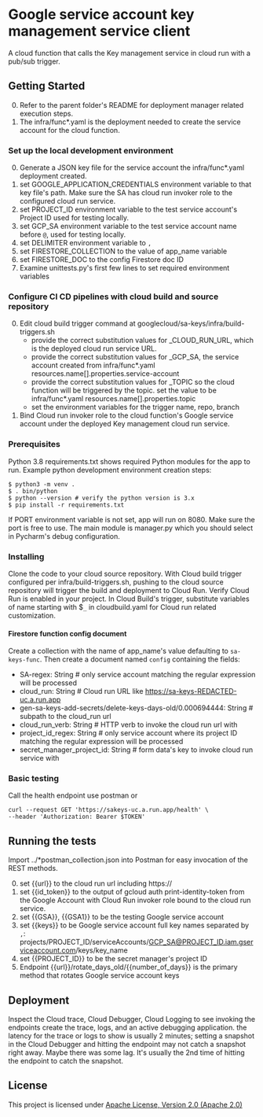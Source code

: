 # Google service account key management service client

A cloud function that calls the Key management service in cloud run with a pub/sub trigger. 

## Getting Started

0. Refer to the parent folder's README for deployment manager related execution steps.
0. The infra/func*.yaml is the deployment needed to create the service account for the cloud function.

### Set up the local development environment

0. Generate a JSON key file for the service account the infra/func*.yaml deployment created.
0. set GOOGLE_APPLICATION_CREDENTIALS environment variable to that key file's path. Make sure the SA has cloud run
invoker role to the configured cloud run service.
0. set PROJECT_ID environment variable to the test service account's Project ID used for testing locally.
0. set GCP_SA environment variable to the test service account name before `@`, used for testing locally.
0. set DELIMITER environment variable to `,`
0. set FIRESTORE_COLLECTION to the value of app_name variable
0. set FIRESTORE_DOC to the config Firestore doc ID
0. Examine unittests.py's first few lines to set required environment variables

### Configure CI CD pipelines with cloud build and source repository

0. Edit cloud build trigger command at googlecloud/sa-keys/infra/build-triggers.sh
      - provide the correct substitution values for _CLOUD_RUN_URL, which is the deployed cloud run service URL.
      - provide the correct substitution values for _GCP_SA, the service account created from infra/func*.yaml 
        resources.name[].properties.service-account
      - provide the correct substitution values for _TOPIC so the cloud function will be triggered by the topic. 
        set the value to be infra/func*.yaml resources.name[].properties.topic  
      - set the environment variables for the trigger name, repo, branch
0. Bind Cloud run invoker role to the cloud function's Google service account under
 the deployed Key management cloud run service.

### Prerequisites

Python 3.8 requirements.txt shows required Python modules for the app to
run. Example python development environment creation steps:

```
$ python3 -m venv .
$ . bin/python
$ python --version # verify the python version is 3.x
$ pip install -r requirements.txt
```
If PORT environment variable is not set, app will run on 8080. Make sure
the port is free to use. The main module is
manager.py which you should select in Pycharm's debug configuration.

### Installing

Clone the code to your cloud source repository. With Cloud build trigger
configured per infra/build-triggers.sh, pushing to the cloud source repository will trigger the
build and deployment to Cloud Run. Verify Cloud Run is enabled in your
project. In Cloud Build's trigger, substitute variables of name starting with $`_` in
cloudbuild.yaml for Cloud run related customization.

#### Firestore function config document
Create a collection with the name of app_name's value defaulting to `sa-keys-func`. Then create a document named
`config` containing the fields:
* SA-regex: String # only service account matching the regular expression will be processed
* cloud_run: String # Cloud run URL like https://sa-keys-REDACTED-uc.a.run.app
* gen-sa-keys-add-secrets/delete-keys-days-old/0.000694444: String # subpath to the cloud_run url
* cloud_run_verb: String # HTTP verb to invoke the cloud run url with
* project_id_regex: String # only service account where its project ID matching the regular expression will be processed
* secret_manager_project_id: String # form data's key to invoke cloud run service with 

### Basic testing

Call the health endpoint
use postman or
```
curl --request GET 'https://sakeys-uc.a.run.app/health' \
--header 'Authorization: Bearer $TOKEN'
```

## Running the tests

Import ../*postman_collection.json into Postman for easy invocation of the REST methods.

0. set {{url}} to the cloud run url including https://
0. set {{id_token}} to the output of gcloud auth
   print-identity-token from the Google Account with Cloud Run invoker
   role bound to the cloud run service.
0. set {{GSA}}, {{GSA1}} to be the testing Google service account
0. set {{keys}} to be Google service account full key names separated by `,`: projects/PROJECT_ID/serviceAccounts/GCP_SA@PROJECT_ID.iam.gserviceaccount.com/keys/key_name
0. set {{PROJECT_ID}} to be the secret manager's project ID
0. Endpoint {{url}}/rotate_days_old/{{number_of_days}} is the primary method that rotates Google service account keys

## Deployment

Inspect the Cloud trace, Cloud Debugger, Cloud Logging to see invoking
the endpoints create the trace, logs, and an active debugging
application. the latency for the trace or logs to show is usually 2
minutes; setting a snapshot in the Cloud Debugger and hitting the
endpoint may not catch a snapshot right away. Maybe there was some lag.
It's usually the 2nd time of hitting the endpoint to catch the snapshot.

## License

This project is licensed under [Apache License, Version 2.0 (Apache 2.0)](http://www.apache.org/licenses/LICENSE-2.0)